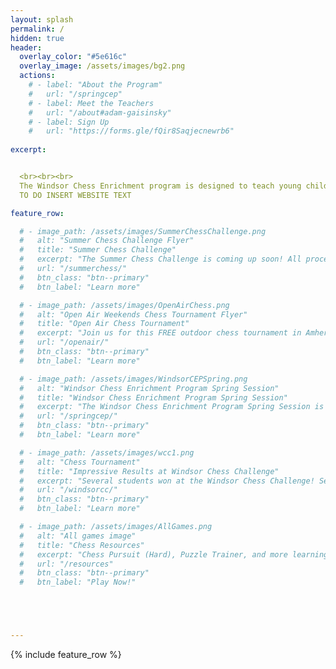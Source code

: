 ```yaml
---
layout: splash
permalink: /
hidden: true
header:
  overlay_color: "#5e616c"
  overlay_image: /assets/images/bg2.png
  actions:
    # - label: "About the Program"
    #   url: "/springcep"
    # - label: Meet the Teachers
    #   url: "/about#adam-gaisinsky"
    # - label: Sign Up
    #   url: "https://forms.gle/fQir8Saqjecnewrb6"
  
excerpt: 


  <br><br><br>
  The Windsor Chess Enrichment program is designed to teach young children how to play and enjoy chess. We offer chess classes for students at all skill levels and provide a welcoming and engaging atmosphere for them to play against each other. We also provide private lessons to those students that would like more personalized coaching.
  TO DO INSERT WEBSITE TEXT

feature_row:

  # - image_path: /assets/images/SummerChessChallenge.png
  #   alt: "Summer Chess Challenge Flyer"
  #   title: "Summer Chess Challenge"
  #   excerpt: "The Summer Chess Challenge is coming up soon! All proceeds go towards UNICEF's Ukraine Emergency Fund."
  #   url: "/summerchess/"
  #   btn_class: "btn--primary"
  #   btn_label: "Learn more"

  # - image_path: /assets/images/OpenAirChess.png
  #   alt: "Open Air Weekends Chess Tournament Flyer"
  #   title: "Open Air Chess Tournament"
  #   excerpt: "Join us for this FREE outdoor chess tournament in Amherstburg! Everyone is welcome to play!"
  #   url: "/openair/"
  #   btn_class: "btn--primary"
  #   btn_label: "Learn more"

  # - image_path: /assets/images/WindsorCEPSpring.png
  #   alt: "Windsor Chess Enrichment Program Spring Session"
  #   title: "Windsor Chess Enrichment Program Spring Session"
  #   excerpt: "The Windsor Chess Enrichment Program Spring Session is starting April 8th! Learn more by clicking the button below!"
  #   url: "/springcep/"
  #   btn_class: "btn--primary"
  #   btn_label: "Learn more"

  # - image_path: /assets/images/wcc1.png
  #   alt: "Chess Tournament"
  #   title: "Impressive Results at Windsor Chess Challenge"
  #   excerpt: "Several students won at the Windsor Chess Challenge! See our medallists by clicking the link below!"
  #   url: "/windsorcc/"
  #   btn_class: "btn--primary"
  #   btn_label: "Learn more"  

  # - image_path: /assets/images/AllGames.png
  #   alt: "All games image"
  #   title: "Chess Resources"
  #   excerpt: "Chess Pursuit (Hard), Puzzle Trainer, and more learning resources!"
  #   url: "/resources"
  #   btn_class: "btn--primary"
  #   btn_label: "Play Now!"





---
```


{% include feature_row %}
